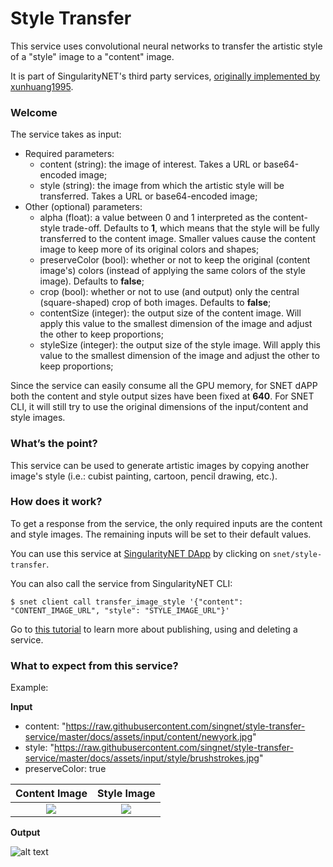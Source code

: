 [issue-template]: ../../../issues/new?template=BUG_REPORT.md
[feature-template]: ../../../issues/new?template=FEATURE_REQUEST.md

<!--
<a href="https://singularitynet.io/">
<img align="right" src="../assets/logo/singularityNETblue.png" alt="drawing" width="160"/>
</a>
-->

# Style Transfer

This service uses convolutional neural networks to transfer the artistic style of a "style" image to a "content" image.

It is part of SingularityNET's third party services, [originally implemented by xunhuang1995](https://github.com/xunhuang1995/AdaIN-style).

### Welcome

The service takes as input:
- Required parameters:
    - content (string): the image of interest. Takes a URL or base64-encoded image;
    - style (string): the image from which the artistic style will be transferred. Takes a URL or base64-encoded image;
- Other (optional) parameters:
    - alpha (float): a value between 0 and 1 interpreted as the content-style trade-off. Defaults to **1**, which means that the style will be fully transferred to the content image. Smaller values cause the content image to keep more of its original colors and shapes;
    - preserveColor (bool): whether or not to keep the original (content image's) colors (instead of applying the same colors of the style image). Defaults to **false**;
    - crop (bool): whether or not to use (and output) only the central (square-shaped) crop of both images. Defaults to **false**;
    - contentSize (integer): the output size of the content image. Will apply this value to the smallest dimension of the image and adjust the other to keep proportions;
    - styleSize (integer): the output size of the style image. Will apply this value to the smallest dimension of the image and adjust the other to keep proportions;

Since the service can easily consume all the GPU memory, for SNET dAPP both the content and style output sizes have been fixed at **640**. For SNET CLI, it will still try to use the original dimensions of the input/content and style images.

### What’s the point?

This service can be used to generate artistic images by copying another image's style (i.e.: cubist painting, cartoon, pencil drawing, etc.).

### How does it work?

To get a response from the service, the only required inputs are the content and style images. The remaining inputs will be set to their default values.

You can use this service at [SingularityNET DApp](http://beta.singularitynet.io/) by clicking on `snet/style-transfer`.

You can also call the service from SingularityNET CLI:

```
$ snet client call transfer_image_style '{"content": "CONTENT_IMAGE_URL", "style": "STYLE_IMAGE_URL"}'
```

Go to [this tutorial](https://dev.singularitynet.io/tutorials/publish/) to learn more about publishing, using and deleting a service.

### What to expect from this service?

Example:

**Input**

- content: "https://raw.githubusercontent.com/singnet/style-transfer-service/master/docs/assets/input/content/newyork.jpg"
- style: "https://raw.githubusercontent.com/singnet/style-transfer-service/master/docs/assets/input/style/brushstrokes.jpg"
- preserveColor: true

Content Image                        | Style Image
:-----------------------------------:|:-------------------------:
<img src="assets/input/content/newyork.jpg"> | <img src="assets/input/style/brushstrokes.jpg">

**Output**

![alt text](assets/examples/newyork_brushstrokes_preservecolor.jpg)
